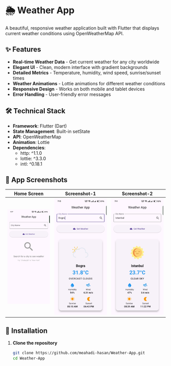 # 🌦️ Weather App

A beautiful, responsive weather application built with Flutter that displays current weather conditions using OpenWeatherMap API.

## ✨ Features

- **Real-time Weather Data** - Get current weather for any city worldwide
- **Elegant UI** - Clean, modern interface with gradient backgrounds
- **Detailed Metrics** - Temperature, humidity, wind speed, sunrise/sunset times
- **Weather Animations** - Lottie animations for different weather conditions
- **Responsive Design** - Works on both mobile and tablet devices
- **Error Handling** - User-friendly error messages

## 🛠️ Technical Stack

- **Framework**: Flutter (Dart)
- **State Management**: Built-in setState
- **API**: OpenWeatherMap
- **Animation**: Lottie
- **Dependencies**:
  - http: ^1.1.0
  - lottie: ^3.3.0
  - intl: ^0.18.1

## 📱 App Screenshots

| Home Screen | Screenshot-1 | Screenshot-2 |
|--------|-------------|-------------|
| ![Home](Images/HomeScreen.jpg) | ![Location-1](Images/Bogra.jpg) | ![Location-2](Images/Istambul.jpg)

## 🚀 Installation

1. **Clone the repository**
   ```bash
   git clone https://github.com/meahadi-hasan/Weather-App.git
   cd Weather-App
